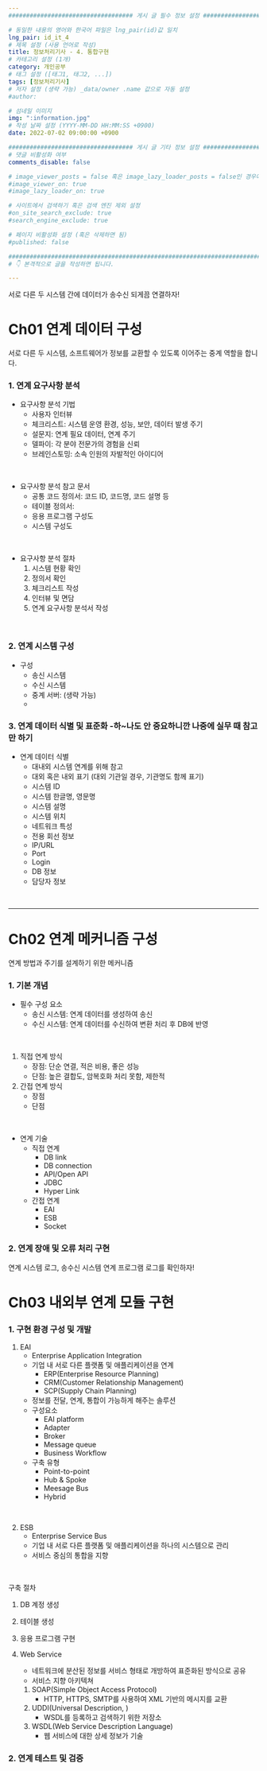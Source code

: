 ```yaml
---
################################### 게시 글 필수 정보 설정 ###################################

# 동일한 내용의 영어와 한국어 파일은 lng_pair(id)값 일치
lng_pair: id_it_4
# 제목 설정 (사용 언어로 작성)
title: 정보처리기사 - 4. 통합구현
# 카테고리 설정 (1개)
category: 개인공부 
# 태그 설정 ([태그1, 태그2, ...])
tags: [정보처리기사] 
# 저자 설정 (생략 가능) _data/owner .name 값으로 자동 설정
#author: 

# 섬네일 이미지
img: ":information.jpg" 
# 작성 날짜 설정 (YYYY-MM-DD HH:MM:SS +0900)
date: 2022-07-02 09:00:00 +0900

################################### 게시 글 기타 정보 설정 ###################################
# 댓글 비활성화 여부
comments_disable: false

# image_viewer_posts = false 혹은 image_lazy_loader_posts = false인 경우에만 사용
#image_viewer_on: true
#image_lazy_loader_on: true

# 사이트에서 검색하기 혹은 검색 엔진 제외 설정 
#on_site_search_exclude: true
#search_engine_exclude: true

# 페이지 비활성화 설정 (혹은 삭제하면 됨)
#published: false

##########################################################################################
# 👇 본격적으로 글을 작성하면 됩니다. 

---
```

<!-- outline-start -->
서로 다른 두 시스템 간에 데이터가 송수신 되게끔 연결하자!

<!-- outline-end -->
# Ch01 연계 데이터 구성
서로 다른 두 시스템, 소프트웨어가 정보를 교환할 수 있도록 이어주는 중계 역할을 합니다.

### 1. 연계 요구사항 분석
* 요구사항 분석 기법
    * 사용자 인터뷰
    * 체크리스트: 시스템 운영 환경, 성능, 보안, 데이터 발생 주기
    * 설문지: 연계 필요 데이터, 연계 주기
    * 델파이: 각 분야 전문가의 경험을 신뢰
    * 브레인스토밍: 소속 인원의 자발적인 아이디어
<br>

* 요구사항 분석 참고 문서
    * 공통 코드 정의서: 코드 ID, 코드명, 코드 설명 등
    * 테이블 정의서: 
    * 응용 프로그램 구성도
    * 시스템 구성도
<br>

* 요구사항 분석 절차
    1. 시스템 현황 확인
    2. 정의서 확인
    3. 체크리스트 작성
    4. 인터뷰 및 면담
    5. 연계 요구사항 분석서 작성
<br>

### 2. 연계 시스템 구성
* 구성
    * 송신 시스템
    * 수신 시스템
    * 중계 서버: (생략 가능)
    * 

### 3. 연계 데이터 식별 및 표준화 -하~나도 안 중요하니깐 나중에 실무 때 참고만 하기
* 연계 데이터 식별
    * 대내외 시스템 연계를 위해 참고 
    * 대외 혹은 내외 표기 (대외 기관일 경우, 기관명도 함께 표기)
    * 시스템 ID
    * 시스템 한글명, 영문명
    * 시스템 설명
    * 시스템 위치
    * 네트워크 특성
    * 전용 회선 정보
    * IP/URL
    * Port
    * Login
    * DB 정보
    * 담당자 정보
<br>
<hr>

# Ch02 연계 메커니즘 구성
연계 방법과 주기를 설계하기 위한 메커니즘

### 1. 기본 개념
* 필수 구성 요소
    * 송신 시스템: 연계 데이터를 생성하여 송신
    * 수신 시스템: 연계 데이터를 수신하여 변환 처리 후 DB에 반영
 <br>

1. 직접 연계 방식
    * 장점: 단순 연결, 적은 비용, 좋은 성능
    * 단점: 높은 결합도, 암복호화 처리 못함, 제한적
2.  간접 연계 방식 
    * 장점
    * 단점 

 <br>

* 연계 기술
    * 직접 연계
        * DB link
        * DB connection
        * API/Open API
        * JDBC
        * Hyper Link
    * 간접 연계
        * EAI
        * ESB
        * Socket

### 2. 연계 장애 및 오류 처리 구현
연계 시스템 로그, 송수신 시스템 연계 프로그램 로그를 확인하자!


# Ch03 내외부 연계 모듈 구현


### 1. 구현 환경 구성 및 개발
1. EAI
    * Enterprise Application Integration
    * 기업 내 서로 다른 플랫폼 및 애플리케이션을 연계
        * ERP(Enterprise Resource Planning)
        * CRM(Customer Relationship Management)
        * SCP(Supply Chain Planning)
    * 정보를 전달, 연계, 통합이 가능하게 해주는 솔루션
    * 구성요소
        * EAI platform
        * Adapter
        * Broker
        * Message queue
        * Business Workflow
    * 구축 유형
        * Point-to-point
        * Hub & Spoke
        * Meesage Bus
        * Hybrid
<br>

2. ESB
    * Enterprise Service Bus
    * 기업 내 서로 다른 플랫폼 및 애플리케이션을 하나의 시스템으로 관리
    * 서비스 중심의 통합을 지향
<br>

구축 절차
1. DB 계정 생성
2. 테이블 생성
3. 응용 프로그램 구현

3. Web Service
    * 네트워크에 분산된 정보를 서비스 형태로 개방하여 표준화된 방식으로 공유
    * 서비스 지향 아키텍쳐
    1. SOAP(Simple Object Access Protocol) 
        * HTTP, HTTPS, SMTP를 사용하여 XML 기반의 메시지를 교환
    2. UDDI(Universal Description, )
        * WSDL를 등록하고 검색하기 위한 저장소
    3. WSDL(Web Service Description Language)
        * 웹 서비스에 대한 상세 정보가 기술

### 2. 연계 테스트 및 검증